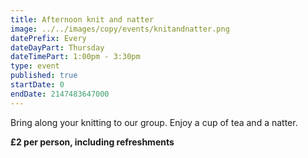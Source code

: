 ```yaml
---
title: Afternoon knit and natter
image: ../../images/copy/events/knitandnatter.png
datePrefix: Every
dateDayPart: Thursday
dateTimePart: 1:00pm - 3:30pm
type: event
published: true
startDate: 0
endDate: 2147483647000
---
```

Bring along your knitting to our group. Enjoy a cup of tea and a natter.

**£2 per person, including refreshments**